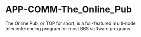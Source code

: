 APP-COMM-The_Online_Pub
=======================

The Online Pub, or TOP for short, is a full-featured multi-node teleconferencing program for most BBS software programs. 
